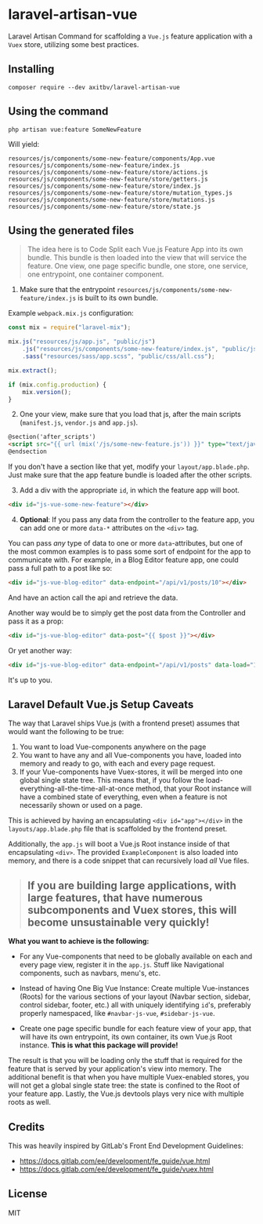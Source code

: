 # laravel-artisan-vue
Laravel Artisan Command for scaffolding a `Vue.js` feature application with a `Vuex` store, utilizing some best practices. 

## Installing

`composer require --dev axitbv/laravel-artisan-vue`

## Using the command

`php artisan vue:feature SomeNewFeature`

Will yield:

```
resources/js/components/some-new-feature/components/App.vue
resources/js/components/some-new-feature/index.js
resources/js/components/some-new-feature/store/actions.js
resources/js/components/some-new-feature/store/getters.js
resources/js/components/some-new-feature/store/index.js
resources/js/components/some-new-feature/store/mutation_types.js
resources/js/components/some-new-feature/store/mutations.js
resources/js/components/some-new-feature/store/state.js
```

## Using the generated files

> The idea here is to Code Split each Vue.js Feature App into its own bundle. This bundle is then loaded into the view that will service the feature. One view, one page specific bundle, one store, one service, one entrypoint, one container component.

1. Make sure that the entrypoint `resources/js/components/some-new-feature/index.js` is built to its own bundle.

Example `webpack.mix.js` configuration:
```js
const mix = require("laravel-mix");

mix.js("resources/js/app.js", "public/js")
    .js("resources/js/components/some-new-feature/index.js", "public/js/some-new-feature.js")
    .sass("resources/sass/app.scss", "public/css/all.css");

mix.extract();

if (mix.config.production) {
    mix.version();
}
```

2. One your view, make sure that you load that js, after the main scripts (`manifest.js`, `vendor.js` and `app.js`).

```html
@section('after_scripts')
<script src="{{ url (mix('/js/some-new-feature.js')) }}" type="text/javascript"></script>
@endsection
```

If you don't have a section like that yet, modify your `layout/app.blade.php`. Just make sure that the app feature bundle is loaded after the other scripts.

3. Add a div with the appropriate `id`, in which the feature app will boot.

```html
<div id="js-vue-some-new-feature"></div>
```

4. **Optional**: If you pass any data from the controller to the feature app, you can add one or more `data-*` attributes on the `<div>` tag.

You can pass *any* type of data to one or more `data`-attributes, but one of the most common examples is to pass some sort of endpoint for the app to communicate with. For example, in a Blog Editor feature app, one could pass a full path to a post like so:

```html
<div id="js-vue-blog-editor" data-endpoint="/api/v1/posts/10"></div>
```

And have an action call the api and retrieve the data.

Another way would be to simply get the post data from the Controller and pass it as a prop:

```html
<div id="js-vue-blog-editor" data-post="{{ $post }}"></div>
```

Or yet another way:

```html
<div id="js-vue-blog-editor" data-endpoint="/api/v1/posts" data-load="10223"></div>
```

It's up to you.

## Laravel Default Vue.js Setup Caveats

The way that Laravel ships Vue.js (with a frontend preset) assumes that would want the following to be true:

1. You want to load Vue-components anywhere on the page
2. You want to have any and all Vue-components you have, loaded into memory and ready to go, with each and every page request.
3. If your Vue-components have Vuex-stores, it will be merged into one global single state tree. This means that, if you follow the load-everything-all-the-time-all-at-once method, that your Root instance will have a combined state of everything, even when a feature is not necessarily shown or used on a page. 

This is achieved by having an encapsulating `<div id="app"></div>` in the `layouts/app.blade.php` file that is scaffolded by the frontend preset.

Additionally, the `app.js` will boot a Vue.js Root instance inside of that encapsulating `<div>`. The provided `ExampleComponent` is also loaded into memory, and there is a code snippet that can recursively load *all* Vue files.

> ## **If you are building large applications, with large features, that have numerous subcomponents and Vuex stores, this will become unsustainable very quickly!**

**What you want to achieve is the following:**

* For any Vue-components that need to be globally available on each and every page view, register it in the `app.js`. Stuff like Navigational components, such as navbars, menu's, etc.

* Instead of having One Big Vue Instance: Create multiple Vue-instances (Roots) for the various sections of your layout (Navbar section, sidebar, control sidebar, footer, etc.) all with uniquely identifying `id`'s, preferably properly namespaced, like `#navbar-js-vue`, `#sidebar-js-vue`.

* Create one page specific bundle for each feature view of your app, that will have its own entrypoint, its own container, its own Vue.js Root instance. **This is what this package will provide!**

The result is that you will be loading only the stuff that is required for the feature that is served by your application's view into memory. The additional benefit is that when you have multiple Vuex-enabled stores, you will not get a global single state tree: the state is confined to the Root of your feature app. Lastly, the Vue.js devtools plays very nice with multiple roots as well.

## Credits

This was heavily inspired by GitLab's Front End Development Guidelines:

- https://docs.gitlab.com/ee/development/fe_guide/vue.html
- https://docs.gitlab.com/ee/development/fe_guide/vuex.html

## License

MIT

